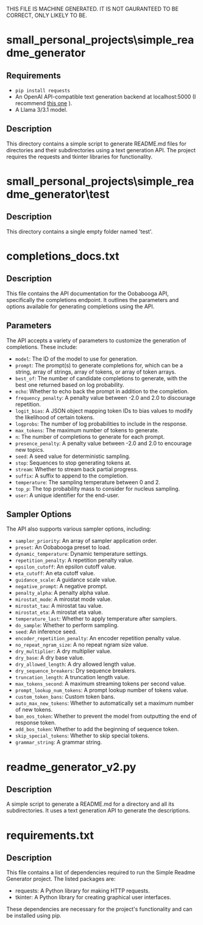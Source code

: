 THIS FILE IS MACHINE GENERATED. IT IS NOT GAURANTEED TO BE CORRECT, ONLY LIKELY TO BE.

# small_personal_projects\simple_readme_generator
## Requirements
- `pip install requests`
- An OpenAI API-compatible text generation backend at localhost:5000 (I recommend [this one](https://github.com/oobabooga/text-generation-webui) ).
- A Llama 3/3.1 model.
## Description
This directory contains a simple script to generate README.md files for directories and their subdirectories using a text generation API. The project requires the requests and tkinter libraries for functionality.

# small_personal_projects\simple_readme_generator\test
## Description
This directory contains a single empty folder named 'test'.

# completions_docs.txt
## Description
This file contains the API documentation for the Oobabooga API, specifically the completions endpoint. It outlines the parameters and options available for generating completions using the API.

## Parameters
The API accepts a variety of parameters to customize the generation of completions. These include:

- `model`: The ID of the model to use for generation.
- `prompt`: The prompt(s) to generate completions for, which can be a string, array of strings, array of tokens, or array of token arrays.
- `best_of`: The number of candidate completions to generate, with the best one returned based on log probability.
- `echo`: Whether to echo back the prompt in addition to the completion.
- `frequency_penalty`: A penalty value between -2.0 and 2.0 to discourage repetition.
- `logit_bias`: A JSON object mapping token IDs to bias values to modify the likelihood of certain tokens.
- `logprobs`: The number of log probabilities to include in the response.
- `max_tokens`: The maximum number of tokens to generate.
- `n`: The number of completions to generate for each prompt.
- `presence_penalty`: A penalty value between -2.0 and 2.0 to encourage new topics.
- `seed`: A seed value for deterministic sampling.
- `stop`: Sequences to stop generating tokens at.
- `stream`: Whether to stream back partial progress.
- `suffix`: A suffix to append to the completion.
- `temperature`: The sampling temperature between 0 and 2.
- `top_p`: The top probability mass to consider for nucleus sampling.
- `user`: A unique identifier for the end-user.

## Sampler Options
The API also supports various sampler options, including:

- `sampler_priority`: An array of sampler application order.
- `preset`: An Oobabooga preset to load.
- `dynamic_temperature`: Dynamic temperature settings.
- `repetition_penalty`: A repetition penalty value.
- `epsilon_cutoff`: An epsilon cutoff value.
- `eta_cutoff`: An eta cutoff value.
- `guidance_scale`: A guidance scale value.
- `negative_prompt`: A negative prompt.
- `penalty_alpha`: A penalty alpha value.
- `mirostat_mode`: A mirostat mode value.
- `mirostat_tau`: A mirostat tau value.
- `mirostat_eta`: A mirostat eta value.
- `temperature_last`: Whether to apply temperature after samplers.
- `do_sample`: Whether to perform sampling.
- `seed`: An inference seed.
- `encoder_repetition_penalty`: An encoder repetition penalty value.
- `no_repeat_ngram_size`: A no repeat ngram size value.
- `dry_multiplier`: A dry multiplier value.
- `dry_base`: A dry base value.
- `dry_allowed_length`: A dry allowed length value.
- `dry_sequence_breakers`: Dry sequence breakers.
- `truncation_length`: A truncation length value.
- `max_tokens_second`: A maximum streaming tokens per second value.
- `prompt_lookup_num_tokens`: A prompt lookup number of tokens value.
- `custom_token_bans`: Custom token bans.
- `auto_max_new_tokens`: Whether to automatically set a maximum number of new tokens.
- `ban_eos_token`: Whether to prevent the model from outputting the end of response token.
- `add_bos_token`: Whether to add the beginning of sequence token.
- `skip_special_tokens`: Whether to skip special tokens.
- `grammar_string`: A grammar string.

# readme_generator_v2.py
## Description
A simple script to generate a README.md for a directory and all its subdirectories. It uses a text generation API to generate the descriptions.

# requirements.txt
## Description
This file contains a list of dependencies required to run the Simple Readme Generator project. The listed packages are:

- requests: A Python library for making HTTP requests.
- tkinter: A Python library for creating graphical user interfaces.

These dependencies are necessary for the project's functionality and can be installed using pip.